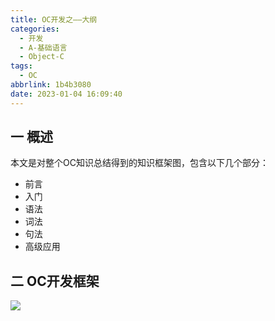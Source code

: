 ```yaml
---
title: OC开发之——大纲
categories:
  - 开发
  - A-基础语言
  - Object-C
tags:
  - OC
abbrlink: 1b4b3080
date: 2023-01-04 16:09:40
---
```

## 一 概述

本文是对整个OC知识总结得到的知识框架图，包含以下几个部分：

* 前言
* 入门
* 语法
* 词法
* 句法
* 高级应用

<!--more-->

## 二 OC开发框架

![][1]

[1]:https://cdn.staticaly.com/gh/PGzxc/CDN/master/blog-ios/objectc-all-xmind-summary.png